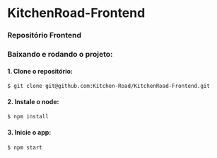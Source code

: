 # KitchenRoad-Frontend

### Repositório Frontend

### Baixando e rodando o projeto:

#### 1. Clone o repositório:

```
$ git clone git@github.com:Kitchen-Road/KitchenRoad-Frontend.git
```

#### 2. Instale o node:

```
$ npm install
```

#### 3. Inicie o app:

```
$ npm start
```
